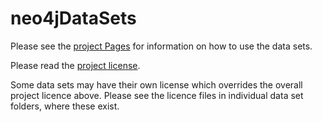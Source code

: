 # neo4jDataSets

Please see the [project Pages](https://jacquibo.github.io/neo4jDataSets/) for information on how to use the data sets.

Please read the [project license](https://github.com/jacquibo/neo4jDataSets/blob/main/LICENSE).

Some data sets may have their own license which overrides the overall project licence above. Please see the licence files in individual data set folders, where these exist.
